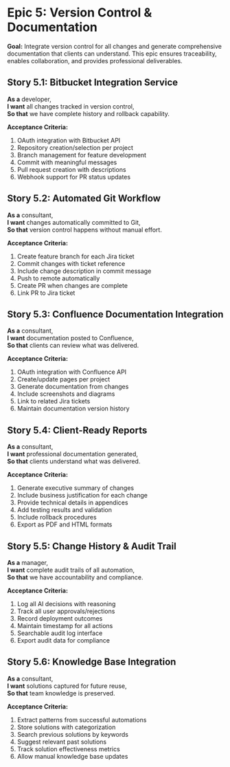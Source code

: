 # Epic 5: Version Control & Documentation

**Goal:** Integrate version control for all changes and generate comprehensive documentation that clients can understand. This epic ensures traceability, enables collaboration, and provides professional deliverables.

## Story 5.1: Bitbucket Integration Service

**As a** developer,  
**I want** all changes tracked in version control,  
**So that** we have complete history and rollback capability.

**Acceptance Criteria:**

1. OAuth integration with Bitbucket API
2. Repository creation/selection per project
3. Branch management for feature development
4. Commit with meaningful messages
5. Pull request creation with descriptions
6. Webhook support for PR status updates

## Story 5.2: Automated Git Workflow

**As a** consultant,  
**I want** changes automatically committed to Git,  
**So that** version control happens without manual effort.

**Acceptance Criteria:**

1. Create feature branch for each Jira ticket
2. Commit changes with ticket reference
3. Include change description in commit message
4. Push to remote automatically
5. Create PR when changes are complete
6. Link PR to Jira ticket

## Story 5.3: Confluence Documentation Integration

**As a** consultant,  
**I want** documentation posted to Confluence,  
**So that** clients can review what was delivered.

**Acceptance Criteria:**

1. OAuth integration with Confluence API
2. Create/update pages per project
3. Generate documentation from changes
4. Include screenshots and diagrams
5. Link to related Jira tickets
6. Maintain documentation version history

## Story 5.4: Client-Ready Reports

**As a** consultant,  
**I want** professional documentation generated,  
**So that** clients understand what was delivered.

**Acceptance Criteria:**

1. Generate executive summary of changes
2. Include business justification for each change
3. Provide technical details in appendices
4. Add testing results and validation
5. Include rollback procedures
6. Export as PDF and HTML formats

## Story 5.5: Change History & Audit Trail

**As a** manager,  
**I want** complete audit trails of all automation,  
**So that** we have accountability and compliance.

**Acceptance Criteria:**

1. Log all AI decisions with reasoning
2. Track all user approvals/rejections
3. Record deployment outcomes
4. Maintain timestamp for all actions
5. Searchable audit log interface
6. Export audit data for compliance

## Story 5.6: Knowledge Base Integration

**As a** consultant,  
**I want** solutions captured for future reuse,  
**So that** team knowledge is preserved.

**Acceptance Criteria:**

1. Extract patterns from successful automations
2. Store solutions with categorization
3. Search previous solutions by keywords
4. Suggest relevant past solutions
5. Track solution effectiveness metrics
6. Allow manual knowledge base updates
